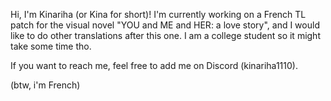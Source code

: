 Hi, I'm Kinariha (or Kina for short)! 
I'm currently working on a French TL patch for the visual novel "YOU and ME and HER: a love story", and I would like to do other translations after this one. I am a college student so it might take some time tho.

If you want to reach me, feel free to add me on Discord (kinariha1110).

(btw, i'm French)

